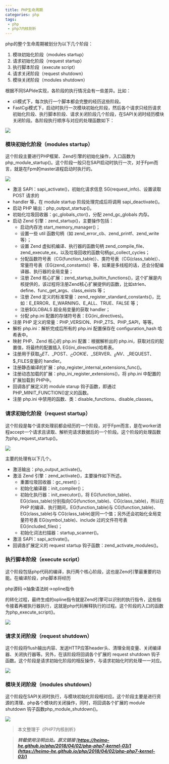 ```yaml
---
title: PHP生命周期
categories: php
tags:
 - php
 - php7内核剖析
---
```


php的整个生命周期被划分为以下几个阶段：

1. 模块初始化阶段（modules startup）
2. 请求初始化阶段（request startup）
3. 执行脚本阶段（execute script）
4. 请求关闭阶段（request shutdown）
5. 模块关闭阶段（modules shutdown）

<!-- more -->

根据不同SAPIde实现，各阶段的执行情况会有一些差异。比如：

- cli模式下，每次执行一个脚本都会完整的经历这些阶段。
- FastCgi模式下，启动时执行一次模块初始化阶段，然后各个请求只经历请求初始化阶段、执行脚本阶段、请求关闭阶段几个阶段，在SAPI关闭时经历模块关闭阶段。各阶段执行顺序与对应的处理函数如下：

![](https://ws1.sinaimg.cn/large/005H70QEgy1fq9wk56rrej309r064750.jpg)

### 模块初始化阶段（modules startup）

这个阶段主要进行PHP框架、Zend引擎的初始化操作，入口函数为php_module_startup()。这个阶段一般只在SAPI启动时执行一次，对于Fpm而言，就是在Fpm的master进程启动时执行的。

![](https://ws1.sinaimg.cn/large/005H70QEgy1fq9wobt2goj30gf0gsgny.jpg)

- 激活 SAPI：sapi_activate()，初始化请求信息 SG(request_info)、设置读取 POST 请求的
- handler 等，在 module startup 阶段处理完成后将调用 sapi_deactivate()。
- 启动 PHP 输出：php_output_startup()。
- 初始化垃圾回收器：gc_globals_ctor()，分配 zend_gc_globals 内存。
- 启动 Zend 引擎：zend_startup()，主要操作包括：
	- 启动内存池 start_memory_manager()；
	- 设置一些 util 函数句柄（如 zend_error_cb、zend_printf、zend_write 等）；
	- 设置 Zend 虚拟机编译、执行器的函数句柄 zend_compile_file、zend_execute_ex，以及垃圾回收的函数句柄gc_collect_cycles；
	- 分配函数符号表（CG(function_table)）、类符号表（CG(class_table)）、常量符号表（EG(zend_constants)）等，如果是多线程的话，还会分配编译器、执行器的全局变量；
	- 注册 Zend 核心扩展：zend_startup_builtin_functions()，这个扩展是内核提供的，该过程将注册Zend核心扩展提供的函数，比如strlen、define、func_get_args、class_exists 等；
	- 注册 Zend 定义的标准常量：zend_register_standard_constants()，比如：E_ERROR、E_WARNING、E_ALL、TRUE、FALSE 等；
	- 注册$GLOBALS 超全局变量的获取 handler；
	- 分配 php.ini 配置的存储符号表：EG(ini_directives)。
- 注册 PHP 定义的常量：PHP_VERSION、PHP_ZTS、PHP_SAPI，等等。
- 解析 php.ini：解析完成后所有的 php.ini 配置保存在 configuration_hash 哈希表中。
- 映射 PHP、Zend 核心的 php.ini 配置：根据解析出的 php.ini，获取对应的配置值，将最终的配置插入 EG(ini_directives)哈希表。
- 注册用于获取$_GET、$_POST、$_COOKIE、$_SERVER、$_ENV、$_REQUEST、$_FILES变量的 handler。
- 注册静态编译的扩展：php_register_internal_extensions_func()。
- 注册动态加载的扩展：php_ini_register_extensions()，将 php.ini 中配置的扩展加载到 PHP中。
- 回调各扩展定义的 module starup 钩子函数，即通过 PHP_MINIT_FUNCTION()定义的函数。
- 注册 php.ini 中禁用的函数、类：disable_functions、disable_classes。

### 请求初始化阶段（request startup）

这个阶段是每个请求处理前都会经历的一个阶段，对于Fpm而言，是在worker进程accept一个请求且读取、解析完请求数据后的一个阶段。这个阶段的处理函数为php_request_startup()。

![](https://ws1.sinaimg.cn/large/005H70QEgy1fq9xef919bj30dm08vmyj.jpg)

主要的处理有以下几个。
- 激活输出：php_output_activate()。
- 激活 Zend 引擎：zend_activate()，主要操作如下所述。
	- 重置垃圾回收器：gc_reset()；
	- 初始化编译器：init_compiler()；
	- 初始化执行器：init_executor()，将 EG(function_table)、EG(class_table)分别指向CG(function_table)、CG(class_table)，所以在 PHP 的编译、执行期间，EG(function_table)与 CG(function_table)、EG(class_table)与 CG(class_table)是同一个值；另外还会初始化全局变量符号表 EG(symbol_table)、include 过的文件符号表EG(included_files)；
	- 初始化词法扫描器：startup_scanner()。
- 激活 SAPI：sapi_activate()。
- 回调各扩展定义的 request startup 钩子函数：zend_activate_modules()。

### 执行脚本阶段（execute script）

这个阶段包括php代码的编译，执行两个核心阶段，这也是Zend引擎最重要的功能。在编译阶段，php脚本将经历

php源码->抽象语法树->opline指令

的转化过程，最终生成的opline指令就是Zend引擎可以识别的执行指令，这些指令接着再被执行器执行，这就是php代码解释执行的过程。这个阶段的入口的函数为php_execute_script()。

![](https://ws1.sinaimg.cn/large/005H70QEgy1fq9xk1mqg8j30dw08tmy9.jpg)

### 请求关闭阶段（request shutdown）

这个阶段将flush输出内容、发送HTTP应答header头、清理全局变量、关闭编译器、关闭执行器等。另外，在该阶段将回调各个扩展的 request shutdown 钩子函数。这个阶段是请求初始化阶段的相反操作，与请求初始化时的处理一一对应。

![](https://ws1.sinaimg.cn/large/005H70QEgy1fq9xn5e9x8j30gf0hp41n.jpg)

### 模块关闭阶段（modules shutdown）

这个阶段在SAPI关闭时执行，与模块初始化阶段相对应。这个阶段主要是进行资源的清理、php各个模块的关闭操作，同时，将回调各个扩展的 module shutdown 钩子函数php_module_shutdown()。

![](https://ws1.sinaimg.cn/large/005H70QEgy1fq9xniffj1j30d408mq52.jpg)



> 本文整理于《PHP7内核剖析》

> ***转载使用注明出处。原文链接 [https://heimo-he.github.io/php/2018/04/02/php-php7-kernel-03/](https://heimo-he.github.io/php/2018/04/02/php-php7-kernel-03/)***